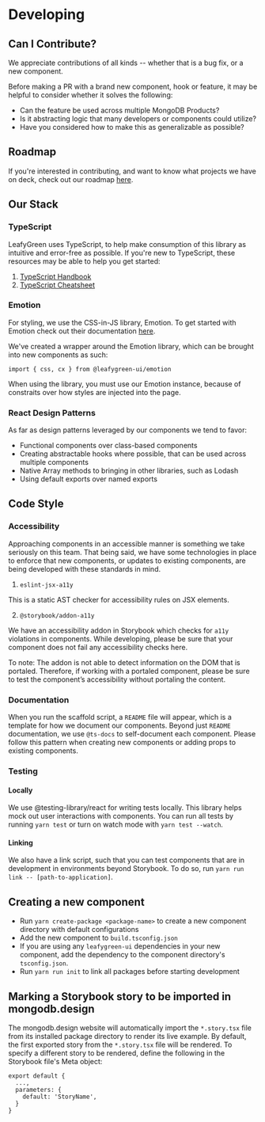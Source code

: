 # Developing

## Can I Contribute?

We appreciate contributions of all kinds -- whether that is a bug fix, or a new component.

Before making a PR with a brand new component, hook or feature, it may be helpful to consider whether it solves the following:

- Can the feature be used across multiple MongoDB Products?
- Is it abstracting logic that many developers or components could utilize?
- Have you considered how to make this as generalizable as possible?

## Roadmap

If you're interested in contributing, and want to know what projects we have on deck, check out our roadmap [here](https://wiki.corp.mongodb.com/display/DESIGN/Design+Systems).

## Our Stack

### TypeScript

LeafyGreen uses TypeScript, to help make consumption of this library as intuitive and error-free as possible. If you're new to TypeScript, these resources may be able to help you get started:

1. [TypeScript Handbook](https://www.typescriptlang.org/docs/handbook/basic-types.html)
2. [TypeScript Cheatsheet](https://github.com/typescript-cheatsheets/react-typescript-cheatsheet)

### Emotion

For styling, we use the CSS-in-JS library, Emotion. To get started with Emotion check out their documentation [here](https://emotion.sh/docs/introduction).

We've created a wrapper around the Emotion library, which can be brought into new components as such:

`import { css, cx } from @leafygreen-ui/emotion`

When using the library, you must use our Emotion instance, because of constraits over how styles are injected into the page.

### React Design Patterns

As far as design patterns leveraged by our components we tend to favor:

- Functional components over class-based components
- Creating abstractable hooks where possible, that can be used across multiple components
- Native Array methods to bringing in other libraries, such as Lodash
- Using default exports over named exports

## Code Style

### Accessibility

Approaching components in an accessible manner is something we take seriously on this team. That being said, we have some technologies in place to enforce that new components, or updates to existing components, are being developed with these standards in mind.

1. `eslint-jsx-a11y`

This is a static AST checker for accessibility rules on JSX elements.

2.  `@storybook/addon-a11y`

We have an accessibility addon in Storybook which checks for `a11y` violations in components. While developing, please be sure that your component does not fail any accessibility checks here.

To note: The addon is not able to detect information on the DOM that is portaled. Therefore, if working with a portaled component, please be sure to test the component’s accessibility without portaling the content.

### Documentation

When you run the scaffold script, a `README` file will appear, which is a template for how we document our components. Beyond just `README` documentation, we use `@ts-docs` to self-document each component. Please follow this pattern when creating new components or adding props to existing components.

### Testing

#### Locally

We use @testing-library/react for writing tests locally. This library helps mock out user interactions with components. You can run all tests by running `yarn test` or turn on watch mode with `yarn test --watch`.

#### Linking

We also have a link script, such that you can test components that are in development in environments beyond Storybook. To do so, run `yarn run link -- [path-to-application]`.

## Creating a new component

- Run `yarn create-package <package-name>` to create a new component directory with default configurations
- Add the new component to `build.tsconfig.json`
- If you are using any `leafygreen-ui` dependencies in your new component, add the dependency to the component directory's `tsconfig.json`.
- Run `yarn run init` to link all packages before starting development

## Marking a Storybook story to be imported in mongodb.design

The mongodb.design website will automatically import the `*.story.tsx` file from its installed package directory to render its live example. By default, the first exported story from the `*.story.tsx` file will be rendered. To specify a different story to be rendered, define the following in the Storybook file's Meta object:

```
export default {
  ...,
  parameters: {
    default: 'StoryName',
  }
}
```